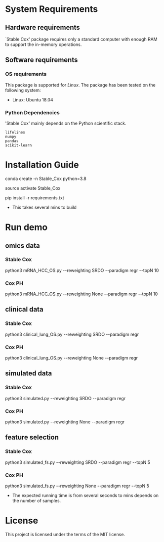 # System Requirements
## Hardware requirements
`Stable Cox' package requires only a standard computer with enough RAM to support the in-memory operations.

## Software requirements
### OS requirements
This package is supported for *Linux*. The package has been tested on the following system:
+ Linux: Ubuntu 18.04

### Python Dependencies
'Stable Cox' mainly depends on the Python scientific stack.

```
lifelines
numpy
pandas
scikit-learn
```

# Installation Guide
conda create -n Stable_Cox python=3.8

source activate  Stable_Cox

pip install -r requirements.txt

- This takes several mins to build

# Run demo

## omics data

### Stable Cox
python3 mRNA_HCC_OS.py --reweighting SRDO --paradigm regr --topN 10 
### Cox PH
python3 mRNA_HCC_OS.py --reweighting None --paradigm regr --topN 10

## clinical data

### Stable Cox
python3 clinical_lung_OS.py --reweighting SRDO --paradigm regr
### Cox PH
python3 clinical_lung_OS.py --reweighting None --paradigm regr


## simulated data

### Stable Cox
python3 simulated.py --reweighting SRDO --paradigm regr
### Cox PH
python3 simulated.py --reweighting None --paradigm regr


## feature selection
### Stable Cox
python3 simulated_fs.py --reweighting SRDO --paradigm regr --topN 5
### Cox PH
python3 simulated_fs.py --reweighting None --paradigm regr --topN 5

- The expected running time is from several seconds to mins depends on the number of samples.

# License
This project is licensed under the terms of the MIT license.

